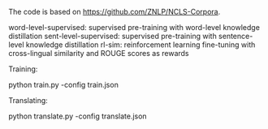 The code is based on https://github.com/ZNLP/NCLS-Corpora.

word-level-supervised: supervised pre-training with word-level knowledge distillation 
sent-level-supervised: supervised pre-training with sentence-level knowledge distillation
rl-sim: reinforcement learning fine-tuning with cross-lingual similarity and ROUGE scores as rewards

Training:

python train.py -config train.json

Translating:

python translate.py -config translate.json
